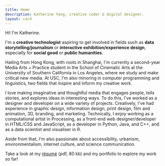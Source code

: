 ```yaml
---
title: Home
description: Katherine Yang, creative coder & digital designer.
layout: card
---
```


Hi! I'm Katherine.

I'm a **creative technologist** aspiring to get involved in fields such as **data storytelling/journalism** or **interactive exhibition/experience design**, especially for **social good** or **public humanities**.

Hailing from Hong Kong, with roots in Shanghai, I'm currently a second-year Media Arts + Practice student in the School of Cinematic Arts at the University of Southern California in Los Angeles, where we study and make critical new media. At USC, I'm also minoring in computer programming and linguistics, two fields that inspire and inform my creative work. 

I love making imaginative and thoughtful media that engages people, tells stories, and explores ideas in interesting ways. To do this, I've worked as a designer and developer on a wide variety of projects. Creatively, I've had experience in graphic design, information design, print design, film and animation, 3D, branding, and marketing. Technically, I enjoy working as a computational artist in Processing, as a front-end web designer/developer in <abbr>HTML/CSS</abbr> and JavaScript, as a developer in Python, Java, and C++, and as a data scientist and visualiser in R.

Aside from that, I'm also passionate about accessibility, urbanism, environmentalism, internet culture, and science communication.

Take a look at my [résumé](/resume/yang-katherine-resume-201911.pdf) <span class="fileInfo">(pdf, 80 kb)</span> and my portfolio to explore my work so far!